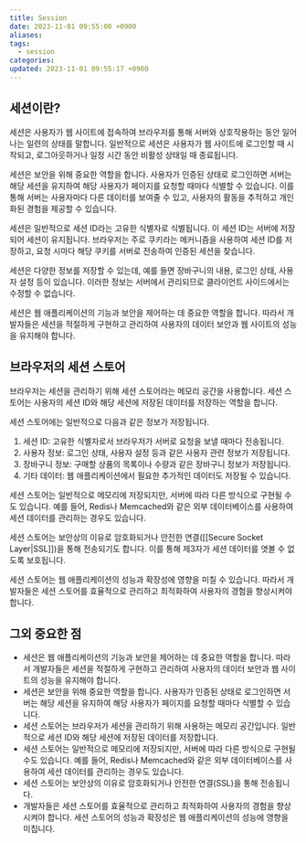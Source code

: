 ```yaml
---
title: Session
date: 2023-11-01 09:55:00 +0900
aliases: 
tags:
  - session
categories: 
updated: 2023-11-01 09:55:17 +0900
---
```


## 세션이란?

세션은 사용자가 웹 사이트에 접속하여 브라우저를 통해 서버와 상호작용하는 동안 일어나는 일련의 상태를 말합니다. 일반적으로 세션은 사용자가 웹 사이트에 로그인할 때 시작되고, 로그아웃하거나 일정 시간 동안 비활성 상태일 때 종료됩니다.

세션은 보안을 위해 중요한 역할을 합니다. 사용자가 인증된 상태로 로그인하면 서버는 해당 세션을 유지하여 해당 사용자가 페이지를 요청할 때마다 식별할 수 있습니다. 이를 통해 서버는 사용자마다 다른 데이터를 보여줄 수 있고, 사용자의 활동을 추적하고 개인화된 경험을 제공할 수 있습니다.

세션은 일반적으로 세션 ID라는 고유한 식별자로 식별됩니다. 이 세션 ID는 서버에 저장되어 세션이 유지됩니다. 브라우저는 주로 쿠키라는 메커니즘을 사용하여 세션 ID를 저장하고, 요청 시마다 해당 쿠키를 서버로 전송하여 인증된 세션을 찾습니다.

세션은 다양한 정보를 저장할 수 있는데, 예를 들면 장바구니의 내용, 로그인 상태, 사용자 설정 등이 있습니다. 이러한 정보는 서버에서 관리되므로 클라이언트 사이드에서는 수정할 수 없습니다.

세션은 웹 애플리케이션의 기능과 보안을 제어하는 데 중요한 역할을 합니다. 따라서 개발자들은 세션을 적절하게 구현하고 관리하여 사용자의 데이터 보안과 웹 사이트의 성능을 유지해야 합니다.

## 브라우저의 세션 스토어

브라우저는 세션을 관리하기 위해 세션 스토어라는 메모리 공간을 사용합니다. 세션 스토어는 사용자의 세션 ID와 해당 세션에 저장된 데이터를 저장하는 역할을 합니다.

세션 스토어에는 일반적으로 다음과 같은 정보가 저장됩니다.

1. 세션 ID: 고유한 식별자로서 브라우저가 서버로 요청을 보낼 때마다 전송됩니다.
2. 사용자 정보: 로그인 상태, 사용자 설정 등과 같은 사용자 관련 정보가 저장됩니다.
3. 장바구니 정보: 구매할 상품의 목록이나 수량과 같은 장바구니 정보가 저장됩니다.
4. 기타 데이터: 웹 애플리케이션에서 필요한 추가적인 데이터도 저장될 수 있습니다.

세션 스토어는 일반적으로 메모리에 저장되지만, 서버에 따라 다른 방식으로 구현될 수도 있습니다. 예를 들어, Redis나 Memcached와 같은 외부 데이터베이스를 사용하여 세션 데이터를 관리하는 경우도 있습니다.

세션 스토어는 보안상의 이유로 암호화되거나 안전한 연결([[Secure Socket Layer|SSL]])을 통해 전송되기도 합니다. 이를 통해 제3자가 세션 데이터를 엿볼 수 없도록 보호됩니다.

세션 스토어는 웹 애플리케이션의 성능과 확장성에 영향을 미칠 수 있습니다. 따라서 개발자들은 세션 스토어를 효율적으로 관리하고 최적화하여 사용자의 경험을 향상시켜야 합니다.

## 그외 중요한 점

- 세션은 웹 애플리케이션의 기능과 보안을 제어하는 데 중요한 역할을 합니다. 따라서 개발자들은 세션을 적절하게 구현하고 관리하여 사용자의 데이터 보안과 웹 사이트의 성능을 유지해야 합니다.
- 세션은 보안을 위해 중요한 역할을 합니다. 사용자가 인증된 상태로 로그인하면 서버는 해당 세션을 유지하여 해당 사용자가 페이지를 요청할 때마다 식별할 수 있습니다.
- 세션 스토어는 브라우저가 세션을 관리하기 위해 사용하는 메모리 공간입니다. 일반적으로 세션 ID와 해당 세션에 저장된 데이터를 저장합니다.
- 세션 스토어는 일반적으로 메모리에 저장되지만, 서버에 따라 다른 방식으로 구현될 수도 있습니다. 예를 들어, Redis나 Memcached와 같은 외부 데이터베이스를 사용하여 세션 데이터를 관리하는 경우도 있습니다.
- 세션 스토어는 보안상의 이유로 암호화되거나 안전한 연결(SSL)을 통해 전송됩니다.
- 개발자들은 세션 스토어를 효율적으로 관리하고 최적화하여 사용자의 경험을 향상시켜야 합니다. 세션 스토어의 성능과 확장성은 웹 애플리케이션의 성능에 영향을 미칩니다.
